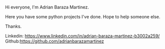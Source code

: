 Hi everyone, I'm Adrian Baraza Martinez.

Here you have some python projects I've done.
Hope to help someone else.

Thanks.

Linkedin: https://www.linkedin.com/in/adrian-baraza-martinez-b3002a259/
Github:https://github.com/adrianbarazamartinez